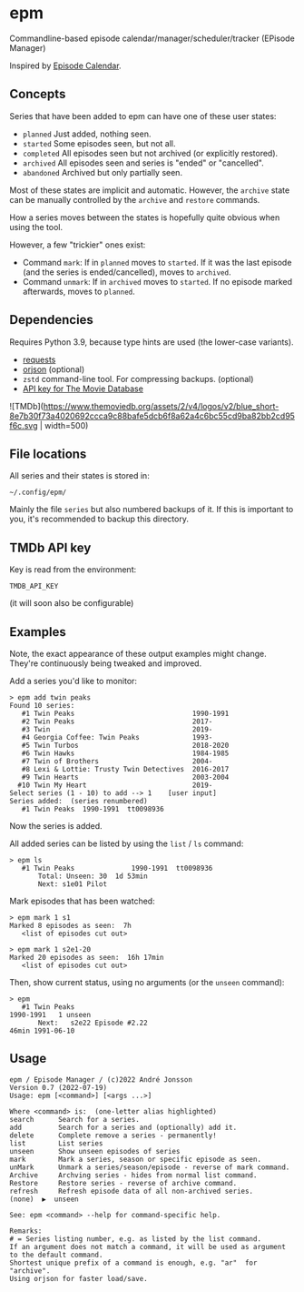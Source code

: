 # epm

Commandline-based episode calendar/manager/scheduler/tracker (EPisode Manager)

Inspired by [Episode Calendar](https://episodecalendar.com).


## Concepts

Series that have been added to epm can have one of these user states:

- `planned`  Just added, nothing seen.
- `started`  Some episodes seen, but not all.
- `completed` All episodes seen but not archived (or explicitly restored).
- `archived`  All episodes seen and series is "ended" or "cancelled". 
- `abandoned` Archived but only partially seen.

Most of these states are implicit and automatic. 
However, the `archive` state can be manually controlled by the `archive` and `restore` commands.

How a series moves between the states is hopefully quite obvious when using the tool.

However, a few "trickier" ones exist:

- Command `mark`: If in `planned` moves to `started`. If it was the last episode (and the series is ended/cancelled), moves to `archived`.
- Command `unmark`: If in `archived` moves to `started`. If no episode marked afterwards, moves to `planned`.


## Dependencies

Requires Python 3.9, because type hints are used (the lower-case variants).

- [requests](https://pypi.org/project/requests)
- [orjson](https://pypi.org/project/orjson) (optional)
- `zstd` command-line tool. For compressing backups. (optional)
- [API key for The Movie Database](https://www.themoviedb.org)

![TMDb](https://www.themoviedb.org/assets/2/v4/logos/v2/blue_short-8e7b30f73a4020692ccca9c88bafe5dcb6f8a62a4c6bc55cd9ba82bb2cd95f6c.svg | width=500)


## File locations

All series and their states is stored in:

    ~/.config/epm/
	
Mainly the file `series` but also numbered backups of it.
If this is important to you, it's recommended to backup this directory.

## TMDb API key

Key is read from the environment:

    TMDB_API_KEY

(it will soon also be configurable)

## Examples

Note, the exact appearance of these output examples might change. 
They're continuously being tweaked and improved.


Add a series you'd like to monitor:

    > epm add twin peaks 
    Found 10 series:
       #1 Twin Peaks                             1990-1991
       #2 Twin Peaks                             2017-    
       #3 Twin                                   2019-    
       #4 Georgia Coffee: Twin Peaks             1993-    
       #5 Twin Turbos                            2018-2020
       #6 Twin Hawks                             1984-1985
       #7 Twin of Brothers                       2004-    
       #8 Lexi & Lottie: Trusty Twin Detectives  2016-2017
       #9 Twin Hearts                            2003-2004
      #10 Twin My Heart                          2019-    
    Select series (1 - 10) to add --> 1    [user input]
    Series added:  (series renumbered)
       #1 Twin Peaks  1990-1991  tt0098936

Now the series is added.

All added series can be listed by using the `list` / `ls` command:

    > epm ls
       #1 Twin Peaks              1990-1991  tt0098936
           Total: Unseen: 30  1d 53min
           Next: s1e01 Pilot  

Mark episodes that has been watched:

    > epm mark 1 s1
    Marked 8 episodes as seen:  7h
       <list of episodes cut out>

	> epm mark 1 s2e1-20
    Marked 20 episodes as seen:  16h 17min
       <list of episodes cut out>

Then, show current status, using no arguments (or the `unseen` command):

    > epm
       #1 Twin Peaks                                                                      1990-1991   1 unseen
           Next:   s2e22 Episode #2.22                                                        46min 1991-06-10

## Usage

    epm / Episode Manager / (c)2022 André Jonsson
    Version 0.7 (2022-07-19)
    Usage: epm [<command>] [<args ...>]
    
    Where <command> is:  (one-letter alias highlighted)
    search      Search for a series.
    add         Search for a series and (optionally) add it.
    delete      Complete remove a series - permanently!
    list        List series
    unseen      Show unseen episodes of series
    mark        Mark a series, season or specific episode as seen.
    unMark      Unmark a series/season/episode - reverse of mark command.
    Archive     Archving series - hides from normal list command.
    Restore     Restore series - reverse of archive command.
    refresh     Refresh episode data of all non-archived series.
    (none)  ▶  unseen
    
    See: epm <command> --help for command-specific help.
    
    Remarks:
    # = Series listing number, e.g. as listed by the list command.
    If an argument does not match a command, it will be used as argument to the default command.
    Shortest unique prefix of a command is enough, e.g. "ar"  for "archive".
    Using orjson for faster load/save.
   

